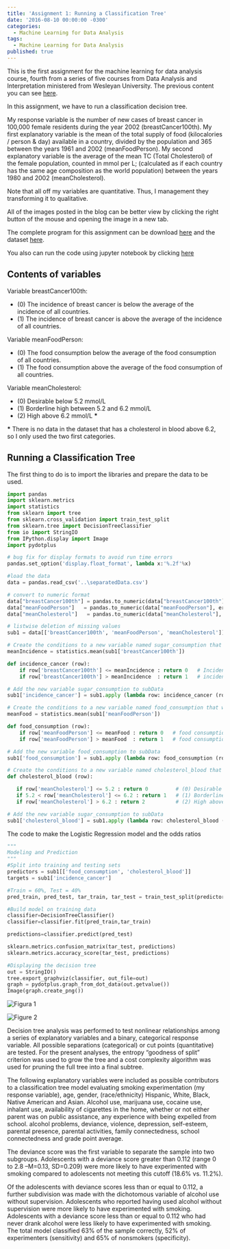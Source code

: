```yaml
---
title: 'Assignment 1: Running a Classification Tree'
date: '2016-08-10 00:00:00 -0300'
categories:
  - Machine Learning for Data Analysis
tags:
  - Machine Learning for Data Analysis
published: true
---
```

This is the first assignment for the machine learning for data analysis course, fourth from a series of five courses from Data Analysis and Interpretation ministered from Wesleyan University.
The previous content you can see [here](https://yan-duarte.github.io/tags/).

In this assignment, we have to run a classification decision tree.

My response variable is the number of new cases of breast cancer in 100,000 female residents during the year 2002 (breastCancer100th).
My first explanatory variable is the mean of the total supply of food (kilocalories / person & day) available in a country, divided by the population and 365 between the years 1961 and 2002 (meanFoodPerson).
My second explanatory variable is the average of the mean TC (Total Cholesterol) of the female population, counted in mmol per L; (calculated as if each country has the same age composition as the world population) between the years 1980 and 2002 (meanCholesterol).

Note that all off my variables are quantitative. Thus, I management they transforming it to qualitative.

All of the images posted in the blog can be better view by clicking the right button of the mouse and opening the image in a new tab.

The complete program for this assignment can be download [here](https://yan-duarte.github.io/archives/mlda-assignment1.py) and the dataset [here](https://yan-duarte.github.io/archives/separatedData.csv).

You also can run the code using jupyter notebook by clicking [here](https://github.com/yan-duarte/yan-duarte.github.io/blob/master/archives/mlda-ass1.ipynb)

## **Contents of variables**

Variable breastCancer100th:

  - (0) The incidence of breast cancer is below the average of the incidence of all countries.
  - (1) The incidence of breast cancer is above the average of the incidence of all countries.
    
Variable meanFoodPerson:
  
  - (0) The food consumption below the average of the food consumption of all countries.
  - (1) The food consumption above the average of the food consumption of all countries.
  
Variable meanCholesterol:
  
  - (0) Desirable below 5.2 mmol/L
  - (1) Borderline high between 5.2 and 6.2 mmol/L
  - (2) High above 6.2 mmol/L __*__
  
__*__ There is no data in the dataset that has a cholesterol in blood above 6.2, so I only used the two first categories.

## **Running a Classification Tree**

The first thing to do is to import the libraries and prepare the data to be used.

```python
import pandas
import sklearn.metrics
import statistics
from sklearn import tree
from sklearn.cross_validation import train_test_split
from sklearn.tree import DecisionTreeClassifier
from io import StringIO
from IPython.display import Image
import pydotplus

# bug fix for display formats to avoid run time errors
pandas.set_option('display.float_format', lambda x:'%.2f'%x)

#load the data
data = pandas.read_csv('..\separatedData.csv')

# convert to numeric format
data["breastCancer100th"] = pandas.to_numeric(data["breastCancer100th"], errors='coerce')
data["meanFoodPerson"]   = pandas.to_numeric(data["meanFoodPerson"], errors='coerce')
data["meanCholesterol"]   = pandas.to_numeric(data["meanCholesterol"], errors='coerce')

# listwise deletion of missing values
sub1 = data[['breastCancer100th', 'meanFoodPerson', 'meanCholesterol']].dropna()

# Create the conditions to a new variable named sugar_consumption that will categorize the meanSugarPerson answers
meanIncidence = statistics.mean(sub1['breastCancer100th'])

def incidence_cancer (row):
    if row['breastCancer100th'] <= meanIncidence : return 0   # Incidence of breast cancer is below the average of the incidence of all countries.
    if row['breastCancer100th'] > meanIncidence  : return 1   # incidence of breast cancer is above the average of the incidence of all countries.

# Add the new variable sugar_consumption to subData
sub1['incidence_cancer'] = sub1.apply (lambda row: incidence_cancer (row),axis=1)

# Create the conditions to a new variable named food_consumption that will categorize the meanFoodPerson answers
meanFood = statistics.mean(sub1['meanFoodPerson'])

def food_consumption (row):
    if row['meanFoodPerson'] <= meanFood : return 0   # food consumption below the average of the food consumption of all countries.
    if row['meanFoodPerson'] > meanFood  : return 1   # food consumption above the average of the food consumption of all countries.

# Add the new variable food_consumption to subData
sub1['food_consumption'] = sub1.apply (lambda row: food_consumption (row),axis=1)

# Create the conditions to a new variable named cholesterol_blood that will categorize the meanCholesterol answers
def cholesterol_blood (row):

   if row['meanCholesterol'] <= 5.2 : return 0         # (0) Desirable below 5.2 mmol/L
   if 5.2 < row['meanCholesterol'] <= 6.2 : return 1   # (1) Borderline high between 5.2 and 6.2 mmol/L
   if row['meanCholesterol'] > 6.2 : return 2          # (2) High above 6.2 mmol/L

# Add the new variable sugar_consumption to subData
sub1['cholesterol_blood'] = sub1.apply (lambda row: cholesterol_blood (row),axis=1)
```

The code to make the Logistic Regression model and the odds ratios

```python
"""
Modeling and Prediction
"""
#Split into training and testing sets
predictors = sub1[['food_consumption', 'cholesterol_blood']]
targets = sub1['incidence_cancer']

#Train = 60%, Test = 40%
pred_train, pred_test, tar_train, tar_test = train_test_split(predictors, targets, test_size=.4)

#Build model on training data
classifier=DecisionTreeClassifier()
classifier=classifier.fit(pred_train,tar_train)

predictions=classifier.predict(pred_test)

sklearn.metrics.confusion_matrix(tar_test, predictions)
sklearn.metrics.accuracy_score(tar_test, predictions)

#Displaying the decision tree
out = StringIO()
tree.export_graphviz(classifier, out_file=out)
graph = pydotplus.graph_from_dot_data(out.getvalue())
Image(graph.create_png())
```

![Figura 1]({{site.baseurl}}/https://yan-duarte.github.io/images/mlda-assignments/mlda-ass1-fig1.png)

![Figure 2]({{site.baseurl}}/yan-duarte.github.io/images/mlda-assignments/mlda-ass1-fig1.png)

Decision tree analysis was performed to test nonlinear relationships among a series of explanatory variables and a binary, categorical response variable. All possible separations (categorical) or cut points (quantitative) are tested. For the present analyses, the entropy “goodness of split” criterion was used to grow the tree and a cost complexity algorithm was used for pruning the full tree into a final subtree.

The following explanatory variables were included as possible contributors to a classification tree model evaluating smoking experimentation (my response variable), age, gender, (race/ethnicity) Hispanic, White, Black, Native American and Asian. Alcohol use, marijuana use, cocaine use, inhalant use, availability of cigarettes in the home, whether or not either parent was on public assistance, any experience with being expelled from school. alcohol problems, deviance, violence, depression, self-esteem, parental presence, parental activities, family connectedness, school connectedness and grade point average.

The deviance score was the first variable to separate the sample into two subgroups. Adolescents with a deviance score greater than 0.112 (range 0 to 2.8 –M=0.13, SD=0.209) were more likely to have experimented with smoking compared to adolescents not meeting this cutoff (18.6% vs. 11.2%).

Of the adolescents with deviance scores less than or equal to 0.112, a further subdivision was made with the dichotomous variable of alcohol use without supervision. Adolescents who reported having used alcohol without supervision were more likely to have experimented with smoking. Adolescents with a deviance score less than or equal to 0.112 who had never drank alcohol were less likely to have experimented with smoking. The total model classified 63% of the sample correctly, 52% of experimenters (sensitivity) and 65% of nonsmokers (specificity).